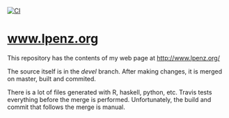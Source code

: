 [![CI](https://github.com/lpenz/lpenz.github.io/workflows/CI/badge.svg?branch=publish)](https://github.com/lpenz/lpenz.github.io/actions/)

# www.lpenz.org

This repository has the contents of my web page at http://www.lpenz.org/

The source itself is in the *devel* branch. After making changes, it is merged
on master, built and commited.

There is a lot of files generated with R, haskell, python, etc. Travis tests
everything before the merge is performed. Unfortunately, the build and commit
that follows the merge is manual.


